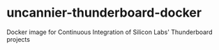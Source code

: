 # uncannier-thunderboard-docker
Docker image for Continuous Integration of Silicon Labs' Thunderboard projects
